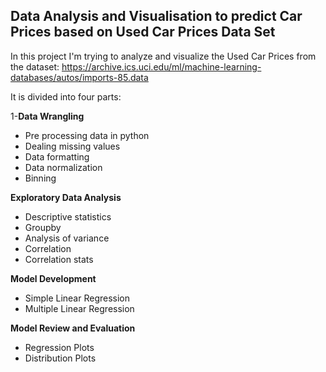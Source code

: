 ## Data Analysis and Visualisation to predict Car Prices based on Used Car Prices Data Set
In this project I'm trying to analyze and visualize the Used Car Prices from the dataset: https://archive.ics.uci.edu/ml/machine-learning-databases/autos/imports-85.data

It is divided into four parts:

1-**Data Wrangling**

- Pre processing data in python
- Dealing missing values
- Data formatting
- Data normalization
- Binning

**Exploratory Data Analysis**

- Descriptive statistics
- Groupby
- Analysis of variance
- Correlation
- Correlation stats

**Model Development**

- Simple Linear Regression
- Multiple Linear Regression

**Model Review and Evaluation**

- Regression Plots
- Distribution Plots
